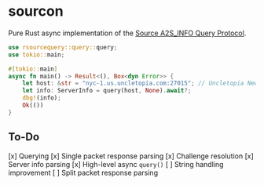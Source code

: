 # sourcon

Pure Rust async implementation of the [Source A2S_INFO Query Protocol](https://developer.valvesoftware.com/wiki/Server_queries#A2S_INFO).

```rust
use rsourcequery::query::query;
use tokio::main;

#[tokio::main]
async fn main() -> Result<(), Box<dyn Error>> {
    let host: &str = "nyc-1.us.uncletopia.com:27015"; // Uncletopia New York City 1
    let info: ServerInfo = query(host, None).await?;
    dbg!(info);
    Ok(())
}
```

## To-Do

[x] Querying
[x] Single packet response parsing
[x] Challenge resolution
[x] Server info parsing
[x] High-level async `query()`
[ ] String handling improvement
[ ] Split packet response parsing